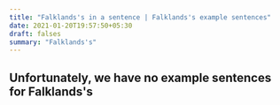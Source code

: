 ```yaml
---
title: "Falklands's in a sentence | Falklands's example sentences"
date: 2021-01-20T19:57:50+05:30
draft: falses
summary: "Falklands's"
---
```

## Unfortunately, we have no example sentences for Falklands's                 
